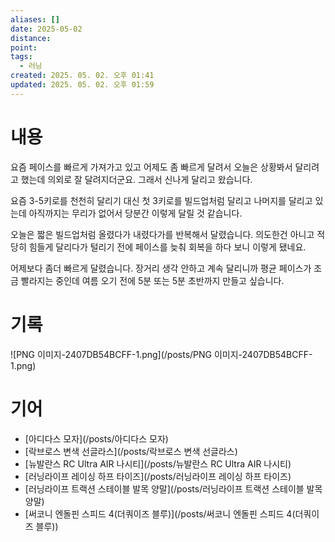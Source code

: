 ```yaml
---
aliases: []
date: 2025-05-02
distance:
point:
tags:
  - 러닝
created: 2025. 05. 02. 오후 01:41
updated: 2025. 05. 02. 오후 01:59
---
```


# 내용

요즘 페이스를 빠르게 가져가고 있고 어제도 좀 빠르게 달려서 오늘은 상황봐서 달리려고 했는데 의외로 잘 달려지더군요. 그래서 신나게 달리고 왔습니다.

요즘 3-5키로를 천천히 달리기 대신 첫 3키로를 빌드업처럼 달리고 나머지를 달리고 있는데 아직까지는 무리가 없어서 당분간 이렇게 달릴 것 같습니다.

오늘은 짧은 빌드업처럼 올렸다가 내렸다가를 반복해서 달렸습니다. 의도한건 아니고 적당히 힘들게 달리다가 털리기 전에 페이스를 늦춰 회복을 하다 보니 이렇게 됐네요.

어제보다 좀더 빠르게 달렸습니다. 장거리 생각 안하고 계속 달리니까 평균 페이스가 조금 빨라지는 중인데 여름 오기 전에 5분 또는 5분 초반까지 만들고 싶습니다.

# 기록

![PNG 이미지-2407DB54BCFF-1.png](/posts/PNG 이미지-2407DB54BCFF-1.png)

# 기어

- [아디다스 모자](/posts/아디다스 모자)
- [락브로스 변색 선글라스](/posts/락브로스 변색 선글라스)
- [뉴발란스 RC Ultra AIR 나시티](/posts/뉴발란스 RC Ultra AIR 나시티)
- [러닝라이프 레이싱 하프 타이즈](/posts/러닝라이프 레이싱 하프 타이즈)
- [러닝라이프 트랙션 스테이블 발목 양말](/posts/러닝라이프 트랙션 스테이블 발목 양말)
- [써코니 엔돌핀 스피드 4(더쿼이즈 블루)](/posts/써코니 엔돌핀 스피드 4(더쿼이즈 블루))
